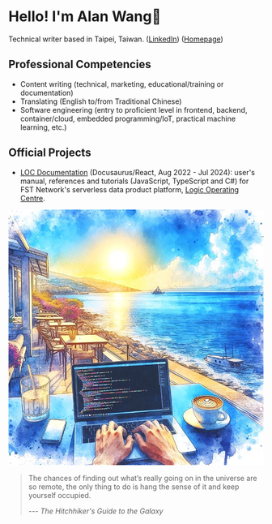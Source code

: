 # Hello! I'm Alan Wang👋

Technical writer based in Taipei, Taiwan. ([LinkedIn](https://www.linkedin.com/in/alankrantas/)) ([Homepage](https://alankrantas.github.io/))

## Professional Competencies

- Content writing (technical, marketing, educational/training or documentation)
- Translating (English to/from Traditional Chinese)
- Software engineering (entry to proficient level in frontend, backend, container/cloud, embedded programming/IoT, practical machine learning, etc.)

## Official Projects

- [LOC Documentation](https://loc-documentation.vercel.app/) (Docusaurus/React, Aug 2022 - Jul 2024): user's manual, references and tutorials (JavaScript, TypeScript and C#) for FST Network's serverless data product platform, [Logic Operating Centre](https://www.fst.network/logic-operation-centre).

![profile](profile.jpg)

> The chances of finding out what’s really going on in the universe are so remote, the only thing to do is hang the sense of it and keep yourself occupied.
> 
> --- _The Hitchhiker's Guide to the Galaxy_
